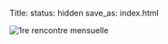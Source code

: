 Title:
status: hidden
save_as: index.html

<img src="theme/img/rencontres/16_octobre_2013.png" alt="1re rencontre mensuelle">
